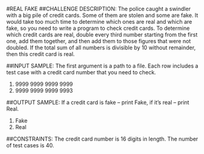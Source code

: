 #REAL FAKE
##CHALLENGE DESCRIPTION:
The police caught a swindler with a big pile of credit cards. Some of them are stolen and some are fake. It would take too much time to determine which ones are real and which are fake, so you need to write a program to check credit cards. 
To determine which credit cards are real, double every third number starting from the first one, add them together, and then add them to those figures that were not doubled. If the total sum of all numbers is divisible by 10 without remainder, then this credit card is real. 

##INPUT SAMPLE:
The first argument is a path to a file. Each row includes a test case with a credit card number that you need to check.

1. 9999 9999 9999 9999
2. 9999 9999 9999 9993

##OUTPUT SAMPLE:
If a credit card is fake – print Fake, if it’s real – print Real.

1. Fake
2. Real

##CONSTRAINTS:
The credit card number is 16 digits in length.
The number of test cases is 40.
